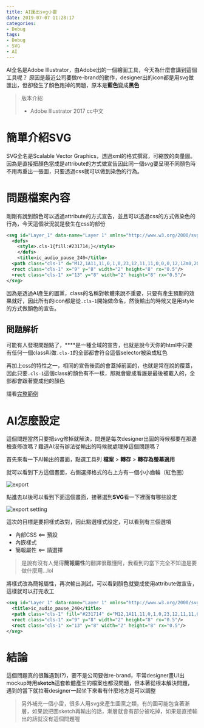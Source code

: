 ```yaml
---
title: AI匯出svg小雷
date: 2019-07-07 11:28:17
categories:
- Debug
tags:
- Debug
- SVG
- AI
---
```


AI全名是Adobe Illustrator，由Adobe出的一個繪圖工具，今天為什麼會講到這個工具呢？
原因是最近公司要做re-brand的動作，designer出的icon都是用svg做匯出，但卻發生了顏色跑掉的問題，原本是**藍色**變成**黑色**

<!--more-->

> 版本介紹
>
> * Adobe Illustrator 2017 cc中文

# 簡單介紹SVG

SVG全名是Scalable Vector Graphics，透過xml的格式撰寫，可縮放的向量圖。因為是直接把顏色當成是attribute的方式做宣告因此同一個svg要呈現不同顏色時不用再重出一張圖，只要透過css就可以做到染色的行為。

# 問題檔案內容

剛剛有說到顏色可以透過attribute的方式宣告，並且可以透過css的方式做染色的行為，今天這個狀況就是發生在css的部份

```xml
<svg id="Layer_1" data-name="Layer 1" xmlns="http://www.w3.org/2000/svg" viewBox="0 0 24 24">
  <defs>
    <style>.cls-1{fill:#231714;}</style>
	</defs>
	<title>ic_audio_pause_240</title>
  <path class="cls-1" d="M12,1A11,11,0,1,0,23,12,11,11,0,0,0,12,1Zm0,20a9,9,0,1,1,9-9A9,9,0,0,1,12,21Z"/>
  <rect class="cls-1" x="9" y="8" width="2" height="8" rx="0.5"/>
  <rect class="cls-1" x="13" y="8" width="2" height="8" rx="0.5"/>
</svg>
```

因為是透過AI產生的圖黨，class的名稱對軟體來說不重要，只要有產生預期的效果就好，因此所有的icon都是從`.cls-1`開始做命名，然後輸出的時候又是用style的方式做顏色的宣告。

## 問題解析

可能有人發現問題點了，**<style></style>**是一種全域的宣告，也就是說今天你的html中只要有任何一個class叫做`.cls-1`的全部都會符合這個selector被染成紅色

再加上css的特性之一，相同的宣告後面的會蓋掉前面的，也就是常在說的覆蓋，因此只要`.cls-1`這個class的顏色有不一樣，那就會變成看誰是最後被載入的，全部都會跟著變成他的顏色

請看[完整範例](https://codepen.io/jiaming0708/pen/dBZZmm)

# AI怎麼設定

這個問題當然只要把svg修掉就解決，問題是每次designer出圖的時候都要在那邊檢查修改嗎？難道AI沒有辦法從輸出的時候就處理掉這個問題嗎？

首先來看一下AI輸出的畫面，點選工具列 **檔案** > **轉存** > **轉存為螢幕適用**

就可以看到下方這個畫面，右側選擇格式的右上方有一個小小齒輪（紅色圈）

![export](export.png)

點進去以後可以看到下面這個畫面，接著選到**SVG**看一下裡面有哪些設定

![export setting](export_setting.png)

這次的目標是要把樣式改對，因此點選樣式設定，可以看到有三個選項

* 內部CSS <== 預設
* 內嵌樣式
* 簡報屬性 <== 請選擇

> 是說有沒有人覺得**簡報屬性**的翻譯很難懂阿，我看到的當下完全不知道是要做什麼用...lol

將樣式改為簡報屬性，再次輸出測試，可以看到顏色就變成使用attribute做宣告，這樣就可以打完收工

```xml
<svg id="Layer_1" data-name="Layer 1" xmlns="http://www.w3.org/2000/svg" viewBox="0 0 24 24">
  <title>ic_audio_pause_240</title>
  <path class="cls-1" fill="#231714" d="M12,1A11,11,0,1,0,23,12,11,11,0,0,0,12,1Zm0,20a9,9,0,1,1,9-9A9,9,0,0,1,12,21Z"/>
  <rect class="cls-1" x="9" y="8" width="2" height="8" rx="0.5"/>
  <rect class="cls-1" x="13" y="8" width="2" height="8" rx="0.5"/>
</svg>
```

# 結論

這個問題真的很難遇到(?)，要不是公司要做re-brand，平常designer畫UI出mockup時用**sketch**這套軟體產生的檔案也都沒問題，但本著從根本解決問題，遇到的當下就拉著designer一起坐下來看有什麼地方是可以調整

> 另外補充一個小雷，很多人用svg來產生圖黨之類，有的圖可能包含著漸層，如果說把圖sketch再輸出的話，漸層就會有部分被吃掉，如果是直接輸出的話就沒有這個問題喔